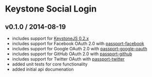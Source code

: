 # Keystone Social Login

## v0.1.0 / 2014-08-19

* includes support for [KeystoneJS 0.2.x](http://keystonejs.com/)
* includes support for Facebook OAuth 2.0 with [passport-facebook](https://github.com/jaredhanson/passport-facebook)
* includes support for Google OAuth 2.0 with [passport-google-oauth](https://github.com/jaredhanson/passport-google-oauth)
* includes support for GitHub OAuth 2.0 with [passport-github](https://github.com/jaredhanson/passport-github)
* includes support for Twitter OAuth with [passport-twitter](https://github.com/jaredhanson/passport-twitter)
* added unit tests for core functionality
* added initial api documenation
